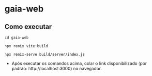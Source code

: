 # gaia-web


## Como executar

```
cd gaia-web

npx remix vite:build

npx remix-serve build/server/index.js

```

- Após executar os comandos acima, colar o link disponibilizado (por padrão: http://localhost:3000) no navegador.